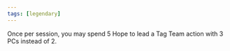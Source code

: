 ```yaml
---
tags: [legendary]
---
```


Once per session, you may spend 5 Hope to lead a Tag Team action with 3 PCs instead of 2.